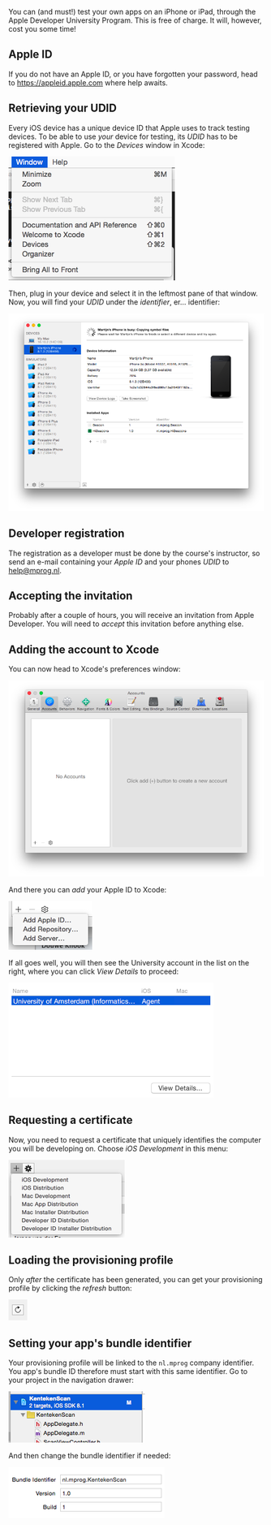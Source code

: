 You can (and must!) test your own apps on an iPhone or iPad, through the Apple
Developer University Program. This is free of charge. It will, however, cost you some time!

## Apple ID

If you do not have an Apple ID, or you have forgotten your password, head to
<https://appleid.apple.com> where help awaits.

## Retrieving your UDID

Every iOS device has a unique device ID that Apple uses to track testing
devices. To be able to use *your* device for testing, its *UDID* has to be
registered with Apple. Go to the *Devices* window in Xcode:

![](xcode-devices.png)

Then, plug in your device and select it in the leftmost pane of that window.
Now, you will find your *UDID* under the *identifier*, er... identifier:

![](devices.png)

## Developer registration

The registration as a developer must be done by the course's instructor, so
send an e-mail containing your *Apple ID* and your phones *UDID* to
<help@mprog.nl>.

## Accepting the invitation

Probably after a couple of hours, you will receive an invitation from Apple
Developer. You will need to *accept* this invitation before anything else.

## Adding the account to Xcode

You can now head to Xcode's preferences window:

![](prefs-accounts.png)

And there you can *add* your Apple ID to Xcode:

![](prefs-accounts-add.png)

If all goes well, you will then see the University account in the list on the right, where you can click *View Details* to proceed:

![](details.png)

## Requesting a certificate

Now, you need to request a certificate that uniquely identifies the computer you will be developing on. Choose *iOS Development* in this menu:

![](certificate.png)

## Loading the provisioning profile

Only *after* the certificate has been generated, you can get your provisioning profile by clicking the *refresh* button:

![](refresh.png)

## Setting your app's bundle identifier

Your provisioning profile will be linked to the `nl.mprog` company identifier. You app's bundle ID therefore must start with this same identifier. Go to your project in the navigation drawer:

![](project.png)

And then change the bundle identifier if needed:

![](project-settings.png)
